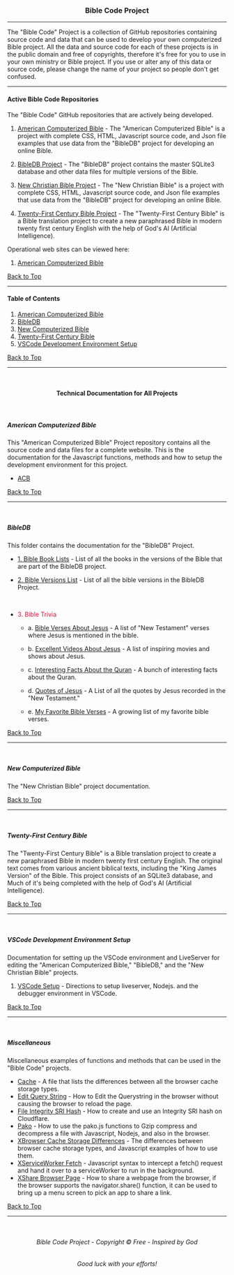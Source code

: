 <a id="top"></a>
<h3 align="center">Bible Code Project</h3>

---

The "Bible Code" Project is a collection of GitHub repositories containing source code and data that can be used to develop your own computerized Bible project. All the data and source code for each of these projects is in the public domain and free of copyrights, therefore it's free for you to use in your own ministry or Bible project. If you use or alter any of this data or source code, please change the name of your project so people don't get confused.

---

#### Active Bible Code Repositories

The "Bible Code" GitHub repositories that are actively being developed.

1. [American Computerized Bible](https://github.com/ACB-Bible/AmericanComputerizedBible) - The "American Computerized Bible" is a project with complete CSS, HTML, Javascript source code, and Json file  examples that use data from the "BibleDB" project for developing an online Bible.

2. [BibleDB Project](https://github.com/ACB-Bible/BibleDB) - The "BibleDB" project contains the master SQLite3 database and other data files for multiple versions of the Bible.

3. [New Christian Bible Project](https://github.com/ACB-Bible/NCB) - The "New Christian Bible" is a project with complete CSS, HTML, Javascript source code, and Json file  examples that use data from the "BibleDB" project for developing an online Bible.

4. [Twenty-First Century Bible Project](https://github.com/ACB-Bible/TWF) - The "Twenty-First Century Bible" is a Bible translation project to create a new paraphrased Bible in modern twenty first century English with the help of God's AI (Artificial Intelligence).

Operational web sites can be viewed here:
1.  [American Computerized Bible](https://acbible.com)

[Back to Top](#top)

---

#### Table of Contents

1. [American Computerized Bible](#american-computerized-bible)
2. [BibleDB](#bibledb)
3. [New Computerized Bible](#new-computerized-bible)
4. [Twenty-First Century Bible](#twenty-first-century-bible)
5. [VSCode Development Environment Setup](#vscode-development-environment-setup)

[Back to Top](#top)

<hr>
<br>

<h4 align="center">Technical Documentation for All Projects</h4>

<br>

##### American Computerized Bible
This "American Computerized Bible" Project repository contains all the source code and data files for a complete website. This is the documentation for the Javascript functions, methods and how to setup the development environment for this project.

* [ACB](/ACB/ACB.md)

[Back to Top](#top)

---

<br>

##### BibleDB
This folder contains the documentation for the "BibleDB" Project.

* [1. Bible Book Lists](BibleDB/BibleBookLists.md) - List of all the books in the versions of the Bible that are part of the BibleDB project.

* [2. Bible Versions List](BibleDB/BibleVersionList.md) - List of all the bible versions in the BibleDB Project.
<br>

* <a style="color: crimson;">3. Bible Trivia</a>

    * a. [Bible Verses About Jesus](/BibleDB/Bible-Trivia/BibleVersesAboutJesus.md) - A list of "New Testament" verses where Jesus is mentioned in the bible.
        
    * b. [Excellent Videos About Jesus](/BibleDB/Bible-Trivia/ExcellentVideo.md) - A list of inspiring movies and shows about Jesus.

    * c. [Interesting Facts About the Quran](BibleDB/Bible-Trivia/InterestingQuranFacts.md) - A bunch of interesting facts about the Quran.

    * d. [Quotes of Jesus](/BibleDB/Bible-Trivia/JesusQuotes.md) - A List of all the quotes by Jesus recorded in the "New Testament."

    * e. [My Favorite Bible Verses](/BibleDB/Bible-Trivia/MyFavoriteVerses.md) - A growing list of my favorite bible verses.

[Back to Top](#top)

---

<br>

##### New Computerized Bible

The "New Christian Bible" project documentation.

[Back to Top](#top)

---

<br>

##### Twenty-First Century Bible

The "Twenty-First Century Bible" is a Bible translation project to create a new paraphrased Bible in modern twenty first century English. The original text comes from various ancient biblical texts, including the "King James Version" of the Bible. This project consists of an SQLite3 database, and Much of it's being completed with the help of God's AI (Artificial Intelligence).

[Back to Top](#top)

---

<br>

##### VSCode Development Environment Setup

Documentation for setting up the VSCode environment and LiveServer for editing the "American Computerized Bible," "BibleDB," and the "New Christian Bible" projects.

1. [VSCode Setup](/VSCode/VSCodeSetup.md) - Directions to setup liveserver, Nodejs. and the debugger environment in VSCode.

[Back to Top](#top)

---

<br>

##### Miscellaneous

Miscellaneous examples of functions and methods that can be used in the "Bible Code" projects.

* [Cache](/NCB/Cache.md) - A file that lists the differences between all the browser cache storage types.
* [Edit Query String](/NCB/EditQueryString.md) - How to Edit the Querystring in the browser without causing the browser to reload the page.
* [File Integrity SRI Hash](/NCB/FileIntegritySRIHash.md) - How to create and use an Integrity SRI hash on Cloudflare.
* [Pako](/NCB/Pako.md) - How to use the pako.js functions to Gzip compress and decompress a file with Javascript, Nodejs, and also in the browser.
* [XBrowser Cache Storage Differences](/NCB/XBrowserStorageDifferences.md) - The differences between browser cache storage types, and Javascript examples of how to use them.
* [XServiceWorker Fetch](/NCB/XServiceWorkerFetch.md) - Javascript syntax to intercept a fetch() request and hand it over to a serviceWorker to run in the background.
* [XShare Browser Page](/NCB/XShareBrowserPage.md) - How to share a webpage from the browser, if the browser supports the navigator.share() function, it can be used to bring up a menu screen to pick an app to share a link.

[Back to Top](#top)

---

<br>

<h6 align="center" title="God's Word Is Not For Sale">Bible Code Project - Copyright © Free - Inspired by God</h3>
<h6 align="center">Good luck with your efforts!</h6>